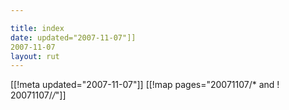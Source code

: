 ```yaml
---

title: index
date: updated="2007-11-07"]]
2007-11-07
layout: rut
---
```


[[!meta updated="2007-11-07"]]
[[!map pages="20071107/* and ! 20071107/*/*"]]
